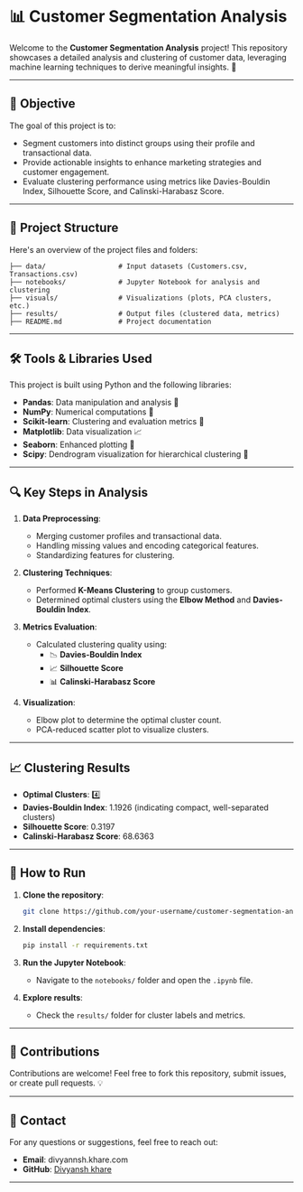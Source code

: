 # 📊 Customer Segmentation Analysis

Welcome to the **Customer Segmentation Analysis** project! This repository showcases a detailed analysis and clustering of customer data, leveraging machine learning techniques to derive meaningful insights. 🚀

---

## 🌟 **Objective**
The goal of this project is to:
- Segment customers into distinct groups using their profile and transactional data.
- Provide actionable insights to enhance marketing strategies and customer engagement.
- Evaluate clustering performance using metrics like Davies-Bouldin Index, Silhouette Score, and Calinski-Harabasz Score.

---

## 📂 **Project Structure**
Here's an overview of the project files and folders:

```
├── data/                  # Input datasets (Customers.csv, Transactions.csv)
├── notebooks/             # Jupyter Notebook for analysis and clustering
├── visuals/               # Visualizations (plots, PCA clusters, etc.)
├── results/               # Output files (clustered data, metrics)
├── README.md              # Project documentation
```

---

## 🛠️ **Tools & Libraries Used**
This project is built using Python and the following libraries:

- **Pandas**: Data manipulation and analysis 🐼
- **NumPy**: Numerical computations 🔢
- **Scikit-learn**: Clustering and evaluation metrics 🤖
- **Matplotlib**: Data visualization 📈
- **Seaborn**: Enhanced plotting 🎨
- **Scipy**: Dendrogram visualization for hierarchical clustering 🧬

---

## 🔍 **Key Steps in Analysis**
1. **Data Preprocessing**:
   - Merging customer profiles and transactional data.
   - Handling missing values and encoding categorical features.
   - Standardizing features for clustering.

2. **Clustering Techniques**:
   - Performed **K-Means Clustering** to group customers.
   - Determined optimal clusters using the **Elbow Method** and **Davies-Bouldin Index**.

3. **Metrics Evaluation**:
   - Calculated clustering quality using:
     - 📉 **Davies-Bouldin Index**
     - 📈 **Silhouette Score**
     - 📊 **Calinski-Harabasz Score**

4. **Visualization**:
   - Elbow plot to determine the optimal cluster count.
   - PCA-reduced scatter plot to visualize clusters.

---

## 📈 **Clustering Results**
- **Optimal Clusters**: 4️⃣
- **Davies-Bouldin Index**: 1.1926 (indicating compact, well-separated clusters)
- **Silhouette Score**: 0.3197
- **Calinski-Harabasz Score**: 68.6363

---

## 📜 **How to Run**

1. **Clone the repository**:
   ```bash
   git clone https://github.com/your-username/customer-segmentation-analysis.git
   ```

2. **Install dependencies**:
   ```bash
   pip install -r requirements.txt
   ```

3. **Run the Jupyter Notebook**:
   - Navigate to the `notebooks/` folder and open the `.ipynb` file.

4. **Explore results**:
   - Check the `results/` folder for cluster labels and metrics.

---

## 🤝 **Contributions**
Contributions are welcome! Feel free to fork this repository, submit issues, or create pull requests. 💡

---

## 📧 **Contact**
For any questions or suggestions, feel free to reach out:
- **Email**: divyannsh.khare.com
- **GitHub**: [Divyansh khare](https://github.com/khare-divyansh)

---

